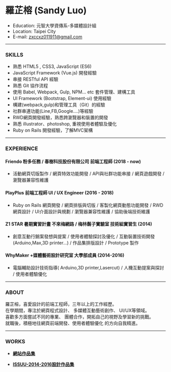 # 羅芷榕 (Sandy Luo)
- Education: 元智大學資傳系-多媒體設計組
- Location: Taipei City
- E-mail: zxccxz011911@gmail.com

<hr>

### SKILLS
- 熟悉 HTML5 , CSS3, JavaScript (ES6)
- JavaScript Framework (Vue.js) 開發經驗
- 串接 RESTful API 經驗
- 熟悉 Git 協作流程
- 使用 Babel, Webpack, Gulp, NPM... etc 套件管理、建構工具
- UI Framework (Bootstrap, Element-ui) 使用經驗
- 構建(webpack,gulp)和管理工具（Git）的經驗
- 社群串連功能(Line,FB,Google....)等經驗
- RWD網頁開發經驗，熟悉跨瀏覽器和裝置的開發
- 熟悉 illustrator、photoshop, 重視使用者體驗及優化
- Ruby on Rails 開發經驗，了解MVC架構
<hr>

### EXPERIENCE

#### Friendo 粉多任務 / 春樹科技股份有限公司 前端工程師 (2018 - now)
-  活動網頁切版製作 / 網頁特效功能開發 / API與社群功能串接 / 網頁遊戲開發 / 瀏覽器兼容性維護 

#### PlayPlus 前端工程師 UI / UX Engineer (2016 - 2018)
-  Ruby on Rails 網頁開發 / 網頁排版與切版 / 客製化網頁動態功能開發 / RWD網頁設計 / UI介面設計與規劃
 / 瀏覽器兼容性維護 / 協助後端技術維護

#### Z1 STAR 暑期實習計畫 不來梅網路 / 梅林鬍子實驗室  技術組實習生 (2014)
-  創意互動行銷案發想與提案  / 使用者體驗探討及優化 / 互動裝置技術開發(Arduino,Max,3D printer...) / 作品集排版設計 /
Prototype 製作

#### WhyMaker +媒體藝術設計研究室  大學部成員 (2014-2016)
-  電腦輔助設計技術指導( Arduino,3D printer,Lasercut) / 人機互動提案與探討 / 使用者體驗優化

<hr>

### ABOUT
羅芷榕，喜愛設計的前端工程師，三年以上的工作經歷。<br>
在學期間，專注於網頁程式設計、 多媒體互動藝術創作、 UI/UX等領域。<br>
喜歡多方面嘗試不同的專業、 團體合作，開拓自己的視野及學習新的挑戰。<br>
就職後，積極地往網頁前端開發、使用者體驗優化 的方向自我精進。

<hr>

### WORKS
- <a href="https://zxccxz0119.github.io/" target="_blank"><B>網站作品集</B></a> <BR>
<!-- - <a href="https://zxccxz0119.github.io/resume-web.jpg" target="_blank"><B>個人履歷(2018)</B></a> <BR> -->
- <a href="https://issuu.com/sandylo0119/docs/profolio______" target="_blank"><B>ISSUU-2014-2016設計作品集</B></a> <BR>




